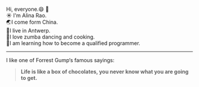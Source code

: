 Hi, everyone.:smile: :wave:  
:sunny: I'm Alina Rao.  
:earth_asia:I come form China.  
:cherry_blossom:I live in Antwerp.  
:dolphin:I love zumba dancing and cooking.  
:hatching_chick:I am learning how to become a qualified programmer.

---
I like one of Forrest Gump‘s famous sayings:
>**Life is like a box of chocolates, you never know what you are going to get.**
